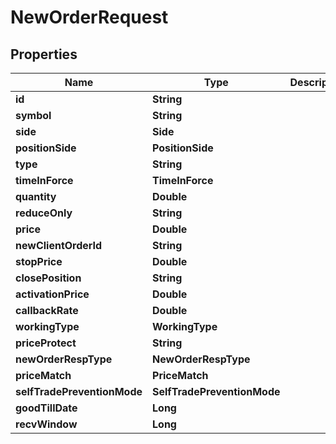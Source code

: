 

# NewOrderRequest


## Properties

| Name | Type | Description | Notes |
|------------ | ------------- | ------------- | -------------|
|**id** | **String** |  |  [optional] |
|**symbol** | **String** |  |  |
|**side** | **Side** |  |  |
|**positionSide** | **PositionSide** |  |  [optional] |
|**type** | **String** |  |  |
|**timeInForce** | **TimeInForce** |  |  [optional] |
|**quantity** | **Double** |  |  [optional] |
|**reduceOnly** | **String** |  |  [optional] |
|**price** | **Double** |  |  [optional] |
|**newClientOrderId** | **String** |  |  [optional] |
|**stopPrice** | **Double** |  |  [optional] |
|**closePosition** | **String** |  |  [optional] |
|**activationPrice** | **Double** |  |  [optional] |
|**callbackRate** | **Double** |  |  [optional] |
|**workingType** | **WorkingType** |  |  [optional] |
|**priceProtect** | **String** |  |  [optional] |
|**newOrderRespType** | **NewOrderRespType** |  |  [optional] |
|**priceMatch** | **PriceMatch** |  |  [optional] |
|**selfTradePreventionMode** | **SelfTradePreventionMode** |  |  [optional] |
|**goodTillDate** | **Long** |  |  [optional] |
|**recvWindow** | **Long** |  |  [optional] |



